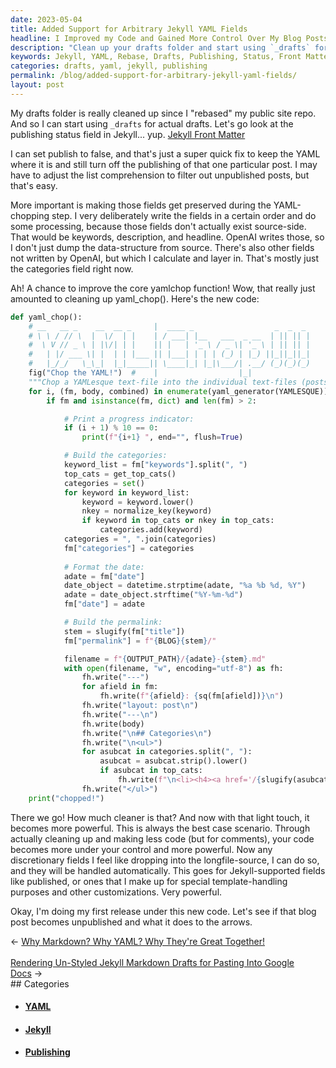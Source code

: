 ```yaml
---
date: 2023-05-04
title: Added Support for Arbitrary Jekyll YAML Fields
headline: I Improved my Code and Gained More Control Over My Blog Posts
description: "Clean up your drafts folder and start using `_drafts` for actual drafts! Learn how to set the publish field to false in Jekyll Front Matter, adjust list comprehension to filter out unpublished posts, and preserve fields during the YAML-chopping step. Improve the core yamlchop function with a before and after example and see the result with the first release under the new code."
keywords: Jekyll, YAML, Rebase, Drafts, Publishing, Status, Front Matter, Unpublished, List Comprehension, Filtering, Fields, Processing, Data Structure, OpenAI, Writing, Calculating, Customizations, Release, Blog Post, Unpublishing
categories: drafts, yaml, jekyll, publishing
permalink: /blog/added-support-for-arbitrary-jekyll-yaml-fields/
layout: post
---
```



My drafts folder is really cleaned up since I "rebased" my public site repo.
And so I can start using `_drafts` for actual drafts. Let's go look at the
publishing status field in Jekyll... yup. [Jekyll Front
Matter](https://jekyllrb.com/docs/front-matter/)

I can set publish to false, and that's just a super quick fix to keep the YAML
where it is and still turn off the publishing of that one particular post. I
may have to adjust the list comprehension to filter out unpublished posts, but
that's easy.

More important is making those fields get preserved during the YAML-chopping
step. I very deliberately write the fields in a certain order and do some
processing, because those fields don't actually exist source-side. That would
be keywords, description, and headline. OpenAI writes those, so I don't just
dump the data-structure from source. There's also other fields not written by
OpenAI, but which I calculate and layer in. That's mostly just the categories
field right now.

Ah! A chance to improve the core yamlchop function! Wow, that really just
amounted to cleaning up yaml_chop(). Here's the new code:

```python
def yaml_chop():
    # __   __ _    __  __ _     |  ____ _                  _  _  _
    # \ \ / // \  |  \/  | |    | / ___| |__   ___  _ __  | || || |
    #  \ V // _ \ | |\/| | |    || |   | '_ \ / _ \| '_ \ | || || |
    #   | |/ ___ \| |  | | |___ || |___| | | | (_) | |_) ||_||_||_|
    #   |_/_/   \_\_|  |_|_____|| \____|_| |_|\___/| .__/ (_)(_)(_)
    fig("Chop the YAML!")  #    |                  |_|
    """Chop a YAMLesque text-file into the individual text-files (posts) it implies."""
    for i, (fm, body, combined) in enumerate(yaml_generator(YAMLESQUE)):
        if fm and isinstance(fm, dict) and len(fm) > 2:

            # Print a progress indicator:
            if (i + 1) % 10 == 0:
                print(f"{i+1} ", end="", flush=True)

            # Build the categories:
            keyword_list = fm["keywords"].split(", ")
            top_cats = get_top_cats()
            categories = set()
            for keyword in keyword_list:
                keyword = keyword.lower()
                nkey = normalize_key(keyword)
                if keyword in top_cats or nkey in top_cats:
                    categories.add(keyword)
            categories = ", ".join(categories)
            fm["categories"] = categories
            
            # Format the date:
            adate = fm["date"]
            date_object = datetime.strptime(adate, "%a %b %d, %Y")
            adate = date_object.strftime("%Y-%m-%d")
            fm["date"] = adate

            # Build the permalink:
            stem = slugify(fm["title"])
            fm["permalink"] = f"{BLOG}{stem}/"

            filename = f"{OUTPUT_PATH}/{adate}-{stem}.md"
            with open(filename, "w", encoding="utf-8") as fh:
                fh.write("---")
                for afield in fm:
                    fh.write(f"{afield}: {sq(fm[afield])}\n")
                fh.write("layout: post\n")
                fh.write("---\n")
                fh.write(body)
                fh.write("\n## Categories\n")
                fh.write("\n<ul>")
                for asubcat in categories.split(", "):
                    asubcat = asubcat.strip().lower()
                    if asubcat in top_cats:
                        fh.write(f"\n<li><h4><a href='/{slugify(asubcat)}/'>{cdict[asubcat]['title']}</a></h4></li>")
                fh.write("</ul>")
    print("chopped!")
```

There we go! How much cleaner is that? And now with that light touch, it
becomes more powerful. This is always the best case scenario. Through actually
cleaning up and making less code (but for comments), your code becomes more
under your control and more powerful. Now any discretionary fields I feel like
dropping into the longfile-source, I can do so, and they will be handled
automatically. This goes for Jekyll-supported fields like published, or ones
that I make up for special template-handling purposes and other customizations.
Very powerful.

Okay, I'm doing my first release under this new code. Let's see if that blog
post becomes unpublished and what it does to the arrows.


































<div class="arrow-links"><div class="post-nav-prev"><span class="arrow">&larr;&nbsp;</span><a href="/blog/why-markdown-why-yaml-why-they-re-great-together/">Why Markdown? Why YAML? Why They're Great Together!</a></div> &nbsp; <div class="post-nav-next"><a href="/blog/rendering-un-styled-jekyll-markdown-drafts-for-pasting-into-google-docs/">Rendering Un-Styled Jekyll Markdown Drafts for Pasting Into Google Docs</a><span class="arrow">&nbsp;&rarr;</span></div></div>
## Categories

<ul>
<li><h4><a href='/yaml/'>YAML</a></h4></li>
<li><h4><a href='/jekyll/'>Jekyll</a></h4></li>
<li><h4><a href='/publishing/'>Publishing</a></h4></li></ul>